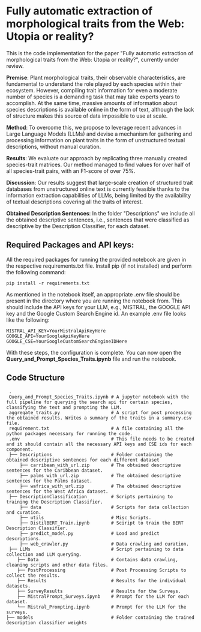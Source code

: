 
# Fully automatic extraction of morphological traits from the Web: Utopia or reality?

This is the code implementation for the paper "Fully automatic extraction of morphological traits from the Web: Utopia or reality?", currently under review. 

**Premise**: Plant morphological traits, their observable characteristics, are fundamental to understand the role played by each species within their ecosystem.
However, compiling trait information for even a moderate number of species is a demanding task that may take experts years to accomplish.
At the same time, massive amounts of information about species descriptions is available online in the form of text, although the lack of structure makes this source of data impossible to use at scale.

**Method**: To overcome this, we propose to  leverage recent advances in Large Language Models (LLMs) and devise a mechanism for gathering and processing information on plant traits in the form of unstructured textual descriptions, without manual curation.

**Results**: We evaluate our approach by replicating three manually created species-trait matrices. Our method managed to find values for over half of all species-trait pairs, with an F1-score of over 75%.

**Discussion**:
Our results suggest that large-scale creation of structured trait databases from unstructured online text is currently feasible thanks to the information extraction capabilities of LLMs, being limited by the availability of textual descriptions covering all the traits of interest.

**Obtained Description Sentences**:
In the folder "Descriptions" we include all the obtained descriptive sentences, i.e., sentences that were classified as descriptive by the Description Classifier, for each dataset.

**Required Packages and API keys**:
-----
All the required packages for running the provided notebook are given in the respective requirements.txt file. Install pip (if not installed) and perform the following command:

 ``` pip install -r requirements.txt ```

As mentioned in the notebook itself, an appropriate .env file should be present in the directory where you are running the notebook from. This should include the API keys for your LLM, e.g., MISTRAL, the GOOGLE API key and the Google Custom Search Engine id. An example .env file looks like the following:

```
MISTRAL_API_KEY=YourMistralApiKeyHere
GOOGLE_API=YourGoogleApiKeyHere
GOOGLE_CSE=YourGoogleCustomSearchEngineIDHere
```

With these steps, the configuration is complete. You can now open the **Query_and_Prompt_Species_Traits.ipynb** file and run the notebook.


**Code Structure**
-----
```
 .
 Query_and_Prompt_Species_Traits.ipynb # A jupyter notebook with the full pipeline for querying the search api for certain species, classifying the text and prompting the LLM.
 aggregate_traits.py                   # A script for post processing the obtained results. Writes a summary of the traits in a summary.csv file.
 requirement.txt                       # A file containing all the python packages necessary for running the code.
 .env                                  # This file needs to be created and it should contain all the necessary API keys and CSE ids for each component.
 ├── Descriptions                      # Folder containing the obtained descriptive sentences for each different dataset
     ├── carribean_with_url.zip        # The obtained descriptive sentences for the Caribbean dataset.
     ├── palms_with_url.zip            # The obtained descriptive sentences for the Palms dataset.
     ├── wafrica_with_url.zip          # The obtained descriptive sentences for the West Africa dataset.
 ├── DescriptionClassification         # Scripts pertaining to training the Description Classifier.
     ├── data                          # Scripts for data collection and curation.
     ├── utils                         # Misc Scripts.
     ├── DistilBERT_Train.ipynb        # Sciript to train the BERT Description Classifier.
     ├── predict_model.py              # Load and predict descriptions.
     ├── web_crawler.py                # Data crawling and curation.
 ├── LLMs                              # Script pertaining to data collection and LLM querying.
    ├── Data                           # Contains data crawling, cleaning scripts and other data files.
    ├── PostProcessing                 # Post Processing Scripts to collect the results.
    ├── Results                        # Results for the individual datasets.
    ├── SurveyResults                  # Results for the Surveys.
    ├── MistralPrompt_Surveys.ipynb    # Prompt for the LLM for each dataset.
    └── Mistral_Prompting.ipynb        # Prompt for the LLM for the surveys.
├── models                             # Folder containing the trained description classifier weights

```
